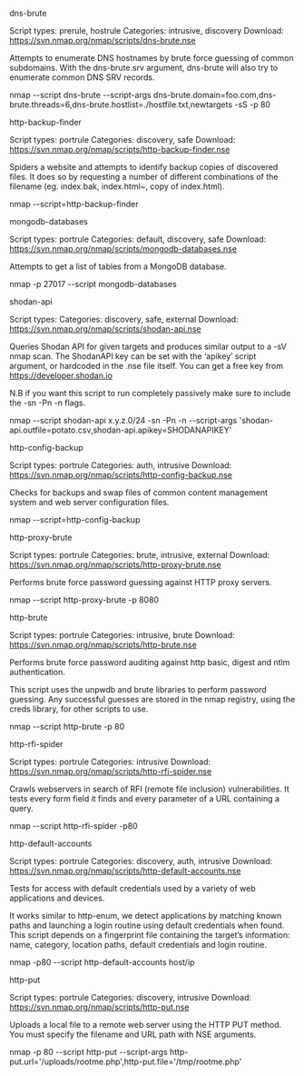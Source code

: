 
dns-brute

Script types: prerule, hostrule
Categories: intrusive, discovery
Download: https://svn.nmap.org/nmap/scripts/dns-brute.nse

Attempts to enumerate DNS hostnames by brute force guessing of common subdomains. With the dns-brute.srv argument, dns-brute will also try to enumerate common DNS SRV records.

nmap --script dns-brute --script-args dns-brute.domain=foo.com,dns-brute.threads=6,dns-brute.hostlist=./hostfile.txt,newtargets -sS -p 80

http-backup-finder

Script types: portrule
Categories: discovery, safe
Download: https://svn.nmap.org/nmap/scripts/http-backup-finder.nse

Spiders a website and attempts to identify backup copies of discovered files. It does so by requesting a number of different combinations of the filename (eg. index.bak, index.html~, copy of index.html).

nmap --script=http-backup-finder <target>

mongodb-databases

Script types: portrule
Categories: default, discovery, safe
Download: https://svn.nmap.org/nmap/scripts/mongodb-databases.nse

Attempts to get a list of tables from a MongoDB database.

nmap -p 27017 --script mongodb-databases <host>

shodan-api

Script types:
Categories: discovery, safe, external
Download: https://svn.nmap.org/nmap/scripts/shodan-api.nse

Queries Shodan API for given targets and produces similar output to a -sV nmap scan. The ShodanAPI key can be set with the ‘apikey’ script argument, or hardcoded in the .nse file itself. You can get a free key from https://developer.shodan.io

N.B if you want this script to run completely passively make sure to include the -sn -Pn -n flags.

nmap --script shodan-api x.y.z.0/24 -sn -Pn -n --script-args 'shodan-api.outfile=potato.csv,shodan-api.apikey=SHODANAPIKEY'

http-config-backup

Script types: portrule
Categories: auth, intrusive
Download: https://svn.nmap.org/nmap/scripts/http-config-backup.nse

Checks for backups and swap files of common content management system and web server configuration files.

nmap --script=http-config-backup <target>

http-proxy-brute

Script types: portrule
Categories: brute, intrusive, external
Download: https://svn.nmap.org/nmap/scripts/http-proxy-brute.nse

Performs brute force password guessing against HTTP proxy servers.

nmap --script http-proxy-brute -p 8080 <host>

http-brute

Script types: portrule
Categories: intrusive, brute
Download: https://svn.nmap.org/nmap/scripts/http-brute.nse

Performs brute force password auditing against http basic, digest and ntlm authentication.

This script uses the unpwdb and brute libraries to perform password guessing. Any successful guesses are stored in the nmap registry, using the creds library, for other scripts to use.

nmap --script http-brute -p 80 <host>

http-rfi-spider

Script types: portrule
Categories: intrusive
Download: https://svn.nmap.org/nmap/scripts/http-rfi-spider.nse

Crawls webservers in search of RFI (remote file inclusion) vulnerabilities. It tests every form field it finds and every parameter of a URL containing a query.

nmap --script http-rfi-spider -p80 <host>

http-default-accounts

Script types: portrule
Categories: discovery, auth, intrusive
Download: https://svn.nmap.org/nmap/scripts/http-default-accounts.nse

Tests for access with default credentials used by a variety of web applications and devices.

It works similar to http-enum, we detect applications by matching known paths and launching a login routine using default credentials when found. This script depends on a fingerprint file containing the target’s information: name, category, location paths, default credentials and login routine.

nmap -p80 --script http-default-accounts host/ip

http-put

Script types: portrule
Categories: discovery, intrusive
Download: https://svn.nmap.org/nmap/scripts/http-put.nse

Uploads a local file to a remote web server using the HTTP PUT method. You must specify the filename and URL path with NSE arguments.

nmap -p 80 <ip> --script http-put --script-args http-put.url='/uploads/rootme.php',http-put.file='/tmp/rootme.php'

   
